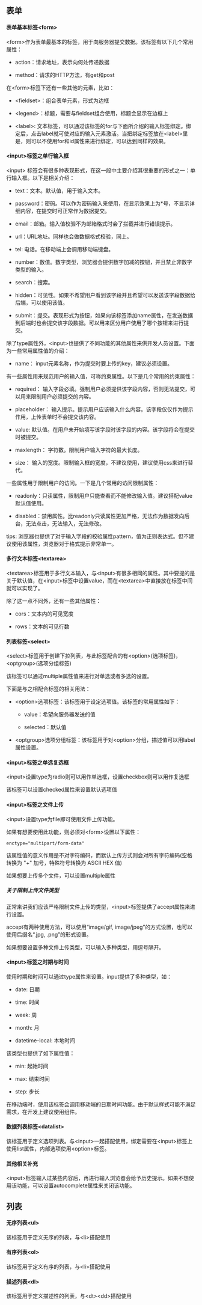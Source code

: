 ## 表单

#### 表单基本标签\<form>

\<form>作为表单最基本的标签，用于向服务器提交数据。该标签有以下几个常用属性：

- action：请求地址，表示向何处传递数据

- method：请求的HTTP方法，有get和post

在\<form>标签下还有一些其他的元素，比如：

- \<fieldset>：组合表单元素，形式为边框

- \<legend>：标题，需要与fieldset组合使用，标题会显示在边框上

- \<label>: 文本标签，可以通过该标签的for与下面所介绍的输入标签绑定。绑定后，点击label就可使对应的输入元素激活。当把绑定标签放在\<label>里是，则可以不使用for和id属性来进行绑定，可以达到同样的效果。

#### \<input>标签之单行输入框

\<input> 标签会有很多种表现形式，在这一段中主要介绍其很重要的形式之一：单行输入框。以下是相关介绍：

- text：文本。默认值，用于输入文本。

- password：密码。可以作为密码输入来使用，在显示效果上为*号，不显示详细内容，在提交时可正常作为数据提交。

- email：邮箱。输入值校验不为邮箱格式时会了拦截并进行错误提示。

- url：URL地址。同样也会做数据格式校验，同上。

- tel: 电话。在移动端上会调用移动端键盘。

- number：数值。数字类型，浏览器会提供数字加减的按钮，并且禁止非数字类型的输入。

- search：搜索。

- hidden：可见性。如果不希望用户看到该字段并且希望可以发送该字段数据给后端，可以使用该值。

- submit：提交。表现形式为按钮，如果向该标签添加name属性，在发送数据到后端时也会提交该字段数据。可以用来区分用户使用了哪个按钮来进行提交。

除了type属性外，\<input>也提供了不同功能的其他属性来供开发人员设置。下面为一些常用属性值的介绍：

- name： input元素名称，作为提交时要上传的key，建议必须设置。

有一些属性用来规范用户的输入值，可称约束属性。以下是几个常用的约束属性：

- required： 输入字段必填。强制用户必须提供该字段内容，否则无法提交，可以用来限制用户必须提交的内容。

- placeholder： 输入提示。提示用户应该输入什么内容。该字段仅仅作为提示作用，上传表单时不会提交该内容。

- value: 默认值。在用户未开始填写该字段时该字段的内容。该字段将会在提交时被提交。

- maxlength： 字符数。限制用户输入字符的最大长度。

- size： 输入的宽度。限制输入框的宽度，不建议使用，建议使用css来进行替代。

一些属性用于限制用户的访问。一下是几个常用的访问限制属性：

- readonly：只读属性，限制用户只能查看而不能修改输入值。建议搭配value默认值使用。

- disabled：禁用属性。比readonly只读属性更加严格，无法作为数据发向后台，无法点击，无法输入，无法修改。

tips: 浏览器也提供了对于输入字段的校验属性pattern，值为正则表达式。但不建议使用该属性，浏览器对于格式提示非常单一。

#### 多行文本标签\<textarea>

\<textarea>标签用于多行文本输入，与\<input>有很多相同的属性。其中要提的是关于默认值，在\<input>标签中设置value，而在\<textarea>中直接放在标签中间就可以实现了。

除了这一点不同外，还有一些其他属性：

- cors：文本内的可见宽度

- rows：文本的可见行数

#### 列表标签\<select>

\<select>标签用于创建下拉列表，与此标签配合的有\<option>(选项标签)，\<optgroup>(选项分组标签)

该标签可以通过multiple属性值来进行对单选或者多选的设置。

下面是与之相配合标签的相关用法：

- \<option>选项标签：该标签用于设定选项值。该标签的常用属性如下：

    - value：希望向服务器发送的值
    
    - selected：默认值

- \<optgroup>选项分组标签：该标签用于对\<option>分组，描述值可以用label属性设置。

#### \<input>标签之单选复选框

\<input>设置type为radio则可以用作单选框，设置checkbox则可以用作复选框

该标签可以设置checked属性来设置默认选项值

#### \<input>标签之文件上传

\<input>设置type为file即可使用文件上传功能。

如果有想要使用此功能，则必须对\<form>设置以下属性：

```$html
enctype="multipart/form-data"
```

该属性值的意义作用是不对字符编码，而默认上传方式则会对所有字符编码(空格转换为 "+" 加号，特殊符号转换为 ASCII HEX 值)

如果想要上传多个文件，可以设置multiple属性

##### 关于限制上传文件类型

正常来讲我们应该严格限制文件上传的类型，\<input>标签提供了accept属性来进行设置。

accept有两种使用方法，可以使用“image/gif, image/jpeg”的方式设置，也可以使用后缀名“.jpg, .png”的形式设置。

如果想要设置多种文件上传类型，可以输入多种类型，用逗号隔开。

#### \<input>标签之时期与时间

使用时期和时间可以通过type属性来设置。input提供了多种类型，如：

- date: 日期

- time: 时间

- week: 周

- month: 月

- datetime-local: 本地时间

该类型也提供了如下属性值：

- min: 起始时间

- max: 结束时间

- step: 步长

在移动端时，使用该标签会调用移动端的日期时间功能。由于默认样式可能不满足需求，在开发上建议使用组件。

#### 数据列表标签\<datalist>

该标签用于定义选项列表。与\<input>一起搭配使用，绑定需要在\<input>标签上使用list属性，内部选项使用\<option>标签。

#### 其他相关补充

\<input>标签输入过某些内容后，再进行输入浏览器会给予历史提示。如果不想使用该功能，可以设置autocomplete属性来关闭该功能。

## 列表

#### 无序列表\<ul>

该标签用于定义无序的列表，与\<li>搭配使用

#### 有序列表\<ol>

该标签用于定义有序的列表，与\<li>搭配使用

#### 描述列表\<dl>

该标签用于定义描述性的列表，与\<dt>\<dd>搭配使用










